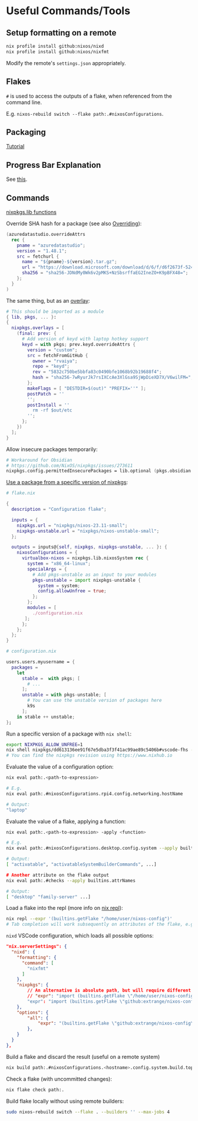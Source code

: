 # Useful Commands/Tools

## Setup formatting on a remote

```bash
nix profile install github:nixos/nixd
nix profile install github:nixos/nixfmt
```

Modify the remote's `settings.json` appropriately.

## Flakes

`#` is used to access the outputs of a flake, when referenced from the command line.

E.g. `nixos-rebuild switch --flake path:.#nixosConfigurations`.

## Packaging

[Tutorial][package-tutorial]

## Progress Bar Explanation

See [this][nix-progress].

## Commands

[nixpkgs.lib functions](https://teu5us.github.io/nix-lib.html)

Override SHA hash for a package (see also [Overriding]):

```nix
(azuredatastudio.overrideAttrs
  rec {
    pname = "azuredatastudio";
    version = "1.48.1";
    src = fetchurl {
      name = "${pname}-${version}.tar.gz";
      url = "https://download.microsoft.com/download/d/6/f/d6f2673f-5240-4605-8e7d-5b6c49d188e8/azuredatastudio-linux-1.48.1.tar.gz";
      sha256 = "sha256-JDNdMy0Wk6v2pMKS+NzSbsrffaEG2IneZO+K9pBFX48=";
    };
  }
)
```

The same thing, but as an [overlay]:

```nix
# This should be imported as a module
{ lib, pkgs, ... }:
{
  nixpkgs.overlays = [
    (final: prev: {
      # Add version of keyd with laptop hotkey support
      keyd = with pkgs; prev.keyd.overrideAttrs {
        version = "custom";
        src = fetchFromGitHub {
          owner = "rvaiya";
          repo = "keyd";
          rev = "5832c750be5bbfa83c0490bfe1068b92b19688f4";
          hash = "sha256-7wRyurJk7rsIXCcAe3XlGsa9SjWpDieXD7X/V6wilFM=";
        };
        makeFlags = [ "DESTDIR=$(out)" "PREFIX=''" ];
        postPatch = ''
        '';
        postInstall = ''
          rm -rf $out/etc
        '';
      };
    })
  ];
}
```

Allow insecure packages temporarily:

```nix
# Workaround for Obsidian
# https://github.com/NixOS/nixpkgs/issues/273611
nixpkgs.config.permittedInsecurePackages = lib.optional (pkgs.obsidian.version == "1.5.3") "electron-25.9.0";
```

[Use a package from a specific version of nixpkgs][specific-package-version]:

```nix
# flake.nix

{
  description = "Configuration flake";

  inputs = {
    nixpkgs.url = "nixpkgs/nixos-23.11-small";
    nixpkgs-unstable.url = "nixpkgs/nixos-unstable-small";
  };

  outputs = inputs@{self, nixpkgs, nixpkgs-unstable, ... }: {
    nixosConfigurations = {
      virtualbox-nixos = nixpkgs.lib.nixosSystem rec {
        system = "x86_64-linux";
        specialArgs = {
          # Add pkgs-unstable as an input to your modules
          pkgs-unstable = import nixpkgs-unstable {
            system = system;
            config.allowUnfree = true;
          };
        };
        modules = [
          ./configuration.nix
       ];
      };
    };
  };
}

# configuration.nix

users.users.myusername = {
  packages =
    let
      stable =  with pkgs; [
        # ...
      ];
      unstable = with pkgs-unstable; [
        # You can use the unstable version of packages here
        k9s
      ];
    in stable ++ unstable;
};
```

Run a specific version of a package with `nix shell`:

```bash
export NIXPKGS_ALLOW_UNFREE=1
nix shell nixpkgs/dd613136ee91f67e5dba3f3f41ac99ae89c5406b#vscode-fhs --impure
# You can find the nixpkgs revision using https://www.nixhub.io
```

Evaluate the value of a configuration option:

```bash
nix eval path:.<path-to-expression>

# E.g.
nix eval path:.#nixosConfigurations.rpi4.config.networking.hostName

# Output:
"laptop"
```

Evaluate the value of a flake, applying a function:

```bash
nix eval path:.<path-to-expression> -apply <function>

# E.g.
nix eval path:.#nixosConfigurations.desktop.config.system --apply builtins.attrNames

# Output:
[ "activatable", "activatableSystemBuilderCommands", ...]

# Another attribute on the flake output
nix eval path:.#checks --apply builtins.attrNames

# Output:
[ "desktop" "family-server" ...]
```

Load a flake into the repl (more info on [nix repl]):

```bash
nix repl --expr '(builtins.getFlake "/home/user/nixos-config")'
# Tab completion will work subsequently on attributes of the flake, e.g. inputs/outputs
```

`nixd` VSCode configuration, which loads all possible options:

```json
"nix.serverSettings": {
  "nixd": {
    "formatting": {
      "command": [
        "nixfmt"
      ]
    },
    "nixpkgs": {
        // An alternative is absolute path, but will require different configuration on the server.
        // "expr": "import (builtins.getFlake \"/home/user/nixos-config\").inputs.nixpkgs { }"
        "expr": "import (builtins.getFlake \"github:extrange/nixos-config\").inputs.nixpkgs { }"
    },
    "options": {
        "all": {
            "expr": "(builtins.getFlake \"github:extrange/nixos-config\").nixosConfigurations.laptop.options"
        },
    }
  }
},
```

Build a flake and discard the result (useful on a remote system)

```bash
nix build path:.#nixosConfigurations.<hostname>.config.system.build.toplevel
```

Check a flake (with uncommitted changes):

```bash
nix flake check path:.
```

Build flake locally without using remote builders:

```bash
sudo nixos-rebuild switch --flake . --builders '' --max-jobs 4
```

[Overriding]: https://ryantm.github.io/nixpkgs/using/overrides/
[overlay]: https://nixos.wiki/wiki/Overlays#Examples_of_overlays
[specific-package-version]: https://old.reddit.com/r/NixOS/comments/1b08hqn/can_flakes_pin_specific_versions_of_individual/
[nix-progress]: https://github.com/NixOS/nix/issues/3352
[nix repl]: https://github.com/justinwoo/nix-shorts/blob/master/posts/inspecting-values-with-repl.md
[package-tutorial]: https://nix-tutorial.gitlabpages.inria.fr/nix-tutorial/first-package.html
